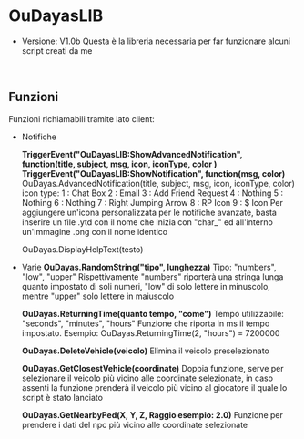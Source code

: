 # OuDayasLIB
- Versione: V1.0b
Questa è la libreria necessaria per far funzionare alcuni script creati da me

<br>

## Funzioni
Funzioni richiamabili tramite lato client:
- Notifiche

  **TriggerEvent("OuDayasLIB:ShowAdvancedNotification", function(title, subject, msg, icon, iconType, color )**
  **TriggerEvent("OuDayasLIB:ShowNotification", function(msg, color)**
  OuDayas.AdvancedNotification(title, subject, msg, icon, iconType, color)
    icon type:
    1 : Chat Box
    2 : Email
    3 : Add Friend Request
    4 : Nothing
    5 : Nothing
    6 : Nothing
    7 : Right Jumping Arrow
    8 : RP Icon
    9 : $ Icon
    Per aggiungere un'icona personalizzata per le notifiche avanzate, basta inserire un file .ytd con il nome che inizia con "char_" ed all'interno un'immagine .png con il nome identico
  
  OuDayas.DisplayHelpText(testo)

- Varie
  **OuDayas.RandomString("tipo", lunghezza)**
  Tipo: "numbers", "low", "upper"
  Rispettivamente "numbers" riporterà una stringa lunga quanto impostato di soli numeri, "low" di solo lettere in minuscolo, mentre "upper" solo lettere in maiuscolo

  **OuDayas.ReturningTime(quanto tempo, "come")**
  Tempo utilizzabile: "seconds", "minutes", "hours"
  Funzione che riporta in ms il tempo impostato. Esempio: OuDayas.ReturningTime(2, "hours") = 7200000
  
  **OuDayas.DeleteVehicle(veicolo)**
  Elimina il veicolo preselezionato

  **OuDayas.GetClosestVehicle(coordinate)**
  Doppia funzione, serve per selezionare il veicolo più vicino alle coordinate selezionate, in caso assenti la funzione prenderà il veicolo più vicino al giocatore il quale lo script è stato lanciato

  **OuDayas.GetNearbyPed(X, Y, Z, Raggio esempio: 2.0)**
  Funzione per prendere i dati del npc più vicino alle coordinate selezionate

